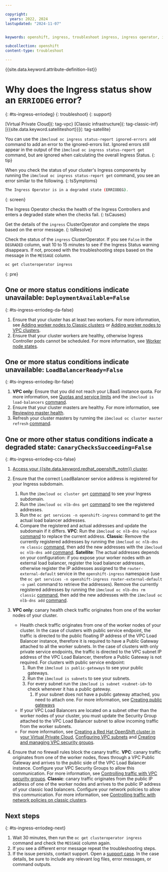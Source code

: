 ```yaml
---

copyright:
  years: 2022, 2024
lastupdated: "2024-11-07"


keywords: openshift, ingress, troubleshoot ingress, ingress operator, ingress cluster operator, ingress operator degraded, erriodeg

subcollection: openshift
content-type: troubleshoot

---
```


{{site.data.keyword.attribute-definition-list}}



# Why does the Ingress status show an `ERRIODEG` error?
{: #ts-ingress-erriodeg}
{: troubleshoot}
{: support}



[Virtual Private Cloud]{: tag-vpc} [Classic infrastructure]{: tag-classic-inf} [{{site.data.keyword.satelliteshort}}]{: tag-satellite}

You can use the `ibmcloud oc ingress status-report ignored-errors add` command to add an error to the ignored-errors list. Ignored errors still appear in the output of the `ibmcloud oc ingress status-report get` command, but are ignored when calculating the overall Ingress Status.
{: tip}

When you check the status of your cluster's Ingress components by running the `ibmcloud oc ingress status-report get` command, you see an error similar to the following.
{: tsSymptoms}

```sh
The Ingress Operator is in a degraded state (ERRIODEG).
```
{: screen}

The Ingress Operator checks the health of the Ingress Controllers and enters a degraded state when the checks fail.
{: tsCauses}


Get the details of the `ingress` ClusterOperator and complete the steps based on the error message.
{: tsResolve}


Check the status of the `ingress` ClusterOperator. If you see `False` in the `DEGRADED` column, wait 10 to 15 minutes to see if the Ingress Status warning disappears. If not, proceed with the troubleshooting steps based on the message in the `MESSAGE` column.
```sh
oc get clusteroperator ingress
```
{: pre}


## One or more status conditions indicate unavailable: `DeploymentAvailable=False`
{: #ts-ingress-erriodeg-da-false}

1. Ensure that your cluster has at least two workers. For more information, see [Adding worker nodes to Classic clusters](/docs/openshift?topic=openshift-add-workers-classic) or [Adding worker nodes to VPC clusters](/docs/openshift?topic=openshift-add-workers-vpc).
1. Ensure that your cluster workers are healthy, otherwise Ingress Controller pods cannot be scheduled. For more information, see [Worker node states](/docs/openshift?topic=openshift-worker-node-state-reference).

## One or more status conditions indicate unavailable: `LoadBalancerReady=False`
{: #ts-ingress-erriodeg-lbr-false}

1. **VPC only**: Ensure that you did not reach your LBaaS instance quota. For more information, see [Quotas and service limits](/docs/vpc?topic=vpc-quotas#alb-quotas) and the `ibmcloud is load-balancers` [command](/docs/vpc?topic=vpc-vpc-reference#lb-anchor).
1. Ensure that your cluster masters are healthy. For more information, see [Reviewing master health](/docs/openshift?topic=openshift-debug_master#review-master-health).
1. Refresh your cluster masters by running the `ibmcloud oc cluster master refresh` [command](/docs/openshift?topic=openshift-kubernetes-service-cli#cs_apiserver_refresh).

## One or more other status conditions indicate a degraded state: `CanaryChecksSucceeding=False`
{: #ts-ingress-erriodeg-ccs-false}

1. [Access your {{site.data.keyword.redhat_openshift_notm}} cluster](/docs/openshift?topic=openshift-access_cluster).

1. Ensure that the correct LoadBalancer service address is registered for your Ingress subdomain.
    1. Run the `ibmcloud oc cluster get` [command](/docs/openshift?topic=openshift-kubernetes-service-cli#cs_cluster_get) to see your Ingress subdomain.
    1. Run the `ibmcloud oc nlb-dns get` [command](/docs/openshift?topic=openshift-kubernetes-service-cli#cs_nlb-dns-get) to see the registered addresses.
    1. Run the `oc get services -n openshift-ingress` command to get the actual load balancer addresses.
    1. Compare the registered and actual addresses and update the subdomain if it differs.
        **VPC**: Run the `ibmcloud oc nlb-dns replace` [command](/docs/openshift?topic=openshift-kubernetes-service-cli#cs_nlb-dns-replace) to replace the current address.
        **Classic**: Remove the currently registered addresses by running the `ibmcloud oc nlb-dns rm classic` [command](/docs/openshift?topic=openshift-kubernetes-service-cli#cs_nlb-dns-rm), then add the new addresses with the `ibmcloud oc nlb-dns add` [command](/docs/openshift?topic=openshift-kubernetes-service-cli#cs_nlb-dns-add).
        **Satellite**: The actual addresses depends on your configuration: if you expose your worker nodes with an external load balancer, register the load balancer addresses, otherwise register the IP addresses assigned to the `router-external-default` service in the `openshift-ingress` namespace (use the `oc get services -n openshift-ingress router-external-default -o yaml` command to retrieve the addresses). Remove the currently registered addresses by running the `ibmcloud oc nlb-dns rm classic` [command](/docs/openshift?topic=openshift-kubernetes-service-cli#cs_nlb-dns-rm), then add the new addresses with the `ibmcloud oc nlb-dns add` [command](/docs/openshift?topic=openshift-kubernetes-service-cli#cs_nlb-dns-add).

1. **VPC only**: canary health check traffic originates from one of the worker nodes of your cluster.
    - Health check traffic originates from one of the worker nodes of your cluster. In the case of clusters with public service endpoint, the traffic is directed to the public floating IP address of the VPC Load Balancer instance, therefore it is required to have a Public Gateway attached to all the worker subnets. In the case of clusters with only private service endpoints, the traffic is directed to the VPC subnet IP address of the VPC Load Balancer, therefore a Public Gateway is not required. For clusters with public service endpoint:
        1. Run the `ibmcloud is public-gateways` to see your public gateways.
        1. Run the `ibmcloud is subnets` to see your subnets.
        1. For every subnet run the `ibmcloud is subnet <subnet-id>` to check whenever it has a public gateway.
            1. If your subnet does not have a public gateway attached, you need to attach one. For more information, see [Creating public gateways](/docs/vpc?topic=vpc-create-public-gateways&interface=cli)
    - If your VPC Load Balancers are located on a subnet other than the worker nodes of your cluster, you must update the Security Group attached to the VPC Load Balancer subnet to allow incoming traffic from the worker subnets.
    - For more information, see [Creating a Red Hat OpenShift cluster in your Virtual Private Cloud](/docs/openshift?topic=openshift-vpc_rh_tutorial), [Configuring VPC subnets](/docs/openshift?topic=openshift-vpc-subnets#vpc_basics_pgw) and [Creating and managing VPC security groups](/docs/openshift?topic=openshift-vpc-security-group-manage).

1. Ensure that no firewall rules block the canary traffic.
    **VPC**: canary traffic originates from one of the worker nodes, flows through a VPC Public Gateway and arrives to the public side of the VPC Load Balancer instance. Configure your VPC Security Groups to allow this communication. For more information, see [Controlling traffic with VPC security groups](/docs/openshift?topic=openshift-vpc-security-group).
    **Classic**: canary traffic originates from the public IP address of one of the worker nodes and arrives to the public IP address of your classic load balancers. Configure your network policies to allow this communication. For more information, see [Controlling traffic with network policies on classic clusters](/docs/openshift?topic=openshift-network_policies).

## Next steps
{: #ts-ingress-erriodeg-next}

1. Wait 30 minutes, then run the `oc get clusteroperator ingress` command and check the `MESSAGE` column again.
1. If you see a different error message repeat the troubleshooting steps.
1. If the issue persists, contact support. Open a [support case](/docs/account?topic=account-using-avatar). In the case details, be sure to include any relevant log files, error messages, or command outputs.
